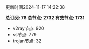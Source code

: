 更新时间2024-11-17 14:22:38

**总订阅: 76**
**总节点: 2732**
**有效节点: 1731**
- v2ray节点: 920
- ss节点: 779
- trojan节点: 32
